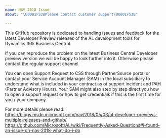 ```yaml
---
name: NAV 2018 Issue
about: "\U0001F53BPlease contact customer support\U0001F53B"

---
```


This GitHub repository is dedicated to handling issues and feedback for the latest Developer Preview releases of the AL development tools for Dynamics 365 Business Central. 

If you can reproduce the problem on the latest Business Central Developer preview version we will be happy to look further into it. Otherwise please contact the regular support channel.

You can open Support Request to CSS through PartnerSource portal or contact your Service Account Manager (SAM) in the local subsidiary to understand what is included in your contract as of support incident and PAH (Partner Advisory Hours). Your SAM might also step by step direct you how to open a support request or how to get credentials if this is the first time for you / your company.

For more details please read:
https://blogs.msdn.microsoft.com/nav/2018/05/03/al-developer-previews-multiple-releases-and-github/
https://github.com/Microsoft/AL/wiki/Frequently-Asked-Questions#i-found-an-issue-on-nav-2018-what-do-i-do
